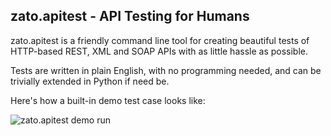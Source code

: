zato.apitest - API Testing for Humans
-------------------------------------

zato.apitest is a friendly command line tool for creating beautiful tests of HTTP-based REST, XML and SOAP APIs with as little
hassle as possible.

Tests are written in plain English, with no programming needed, and can be trivially extended in Python if need be.

Here's how a built-in demo test case looks like:

![zato.apitest demo run](../docs/gfx/demo.png)

